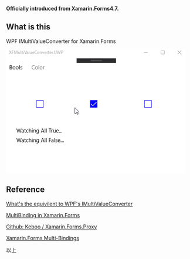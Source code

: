 **Officially introduced from Xamarin.Forms4.7.**

## What is this

WPF IMultiValueConverter for Xamarin.Forms


![Capture](https://github.com/hsytkm/XFMultiValueConverter/blob/master/capture.gif)


## Reference

[What's the equivilent to WPF's IMultiValueConverter](https://forums.xamarin.com/discussion/64727/whats-the-equivilent-to-wpfs-imultivalueconverter)

[MultiBinding in Xamarin.Forms](https://intellitect.com/multibinding-in-xamarin-forms/)

[Github: Keboo / Xamarin.Forms.Proxy](https://github.com/Keboo/Xamarin.Forms.Proxy)

[Xamarin.Forms Multi-Bindings](https://docs.microsoft.com/en-us/xamarin/xamarin-forms/app-fundamentals/data-binding/multibinding)

以上
